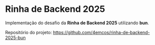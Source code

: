 # Rinha de Backend 2025

Implementação do desafio da **Rinha de Backend 2025** utilizando **bun**.

Repositório do projeto: https://github.com/4emcos/rinha-de-backend-2025-bun